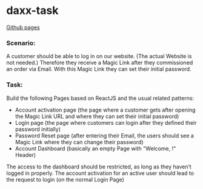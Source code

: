 # daxx-task

[Github pages](https://maxkuzya.github.io/daxx-task)

### Scenario:
A customer should be able to log in on our website. (The actual Website is not needed.)
Therefore they receive a Magic Link after they commissioned an order via Email. With this
Magic Link they can set their initial password.

### Task:
Build the following Pages based on ReactJS and the usual related patterns:
- Account activation page (the page where a customer gets after opening the Magic Link
URL and where they can set their initial password)
- Login page (the page where customers can login after they defined their password
initially)
- Password Reset page (after entering their Email, the users should see a Magic Link
where they can change their password)
- Account Dashboard (basically an empty Page with "Welcome, <username>!" Header)

The access to the dashboard should be restricted, as long as they haven’t logged in properly.
The account activation for an active user should lead to the request to login (on the normal
Login Page)
